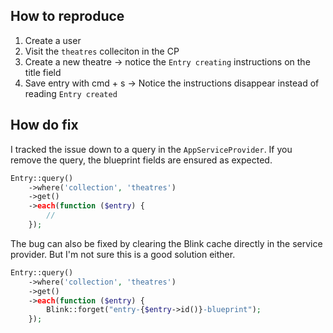## How to reproduce

1. Create a user
2. Visit the `theatres` colleciton in the CP
3. Create a new theatre -> notice the `Entry creating` instructions on the title field
4. Save entry with cmd + s -> Notice the instructions disappear instead of reading `Entry created`

## How do fix

I tracked the issue down to a query in the `AppServiceProvider`. If you remove the query, the blueprint fields are ensured as expected.

```php
Entry::query()
    ->where('collection', 'theatres')
    ->get()
    ->each(function ($entry) {
        //
    });
```

The bug can also be fixed by clearing the Blink cache directly in the service provider. But I'm not sure this is a good solution either.

```php
Entry::query()
    ->where('collection', 'theatres')
    ->get()
    ->each(function ($entry) {
        Blink::forget("entry-{$entry->id()}-blueprint");
    });
```
